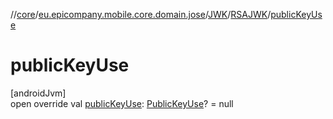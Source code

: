 //[core](../../../../index.md)/[eu.epicompany.mobile.core.domain.jose](../../index.md)/[JWK](../index.md)/[RSAJWK](index.md)/[publicKeyUse](public-key-use.md)

# publicKeyUse

[androidJvm]\
open override val [publicKeyUse](public-key-use.md): [PublicKeyUse](../../-public-key-use/index.md)? = null
